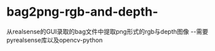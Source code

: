 # bag2png-rgb-and-depth-
从realsense的GUI录取的bag文件中提取png形式的rgb与depth图像
--需要pyrealsense库以及opencv-python
